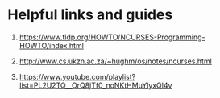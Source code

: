 # Helpful links and guides

1. https://www.tldp.org/HOWTO/NCURSES-Programming-HOWTO/index.html

2. http://www.cs.ukzn.ac.za/~hughm/os/notes/ncurses.html

3. https://www.youtube.com/playlist?list=PL2U2TQ__OrQ8jTf0_noNKtHMuYlyxQl4v

